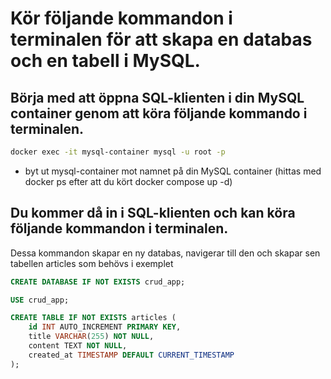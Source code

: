 # Kör följande kommandon i terminalen för att skapa en databas och en tabell i MySQL.

## Börja med att öppna SQL-klienten i din MySQL container genom att köra följande kommando i terminalen.

```bash
docker exec -it mysql-container mysql -u root -p
```

- byt ut mysql-container mot namnet på din MySQL container (hittas med docker ps efter att du kört docker compose up -d)

## Du kommer då in i SQL-klienten och kan köra följande kommandon i terminalen.

Dessa kommandon skapar en ny databas, navigerar till den och skapar sen tabellen articles som behövs i exemplet

```sql
CREATE DATABASE IF NOT EXISTS crud_app;

USE crud_app;

CREATE TABLE IF NOT EXISTS articles (
    id INT AUTO_INCREMENT PRIMARY KEY,
    title VARCHAR(255) NOT NULL,
    content TEXT NOT NULL,
    created_at TIMESTAMP DEFAULT CURRENT_TIMESTAMP
);
```
